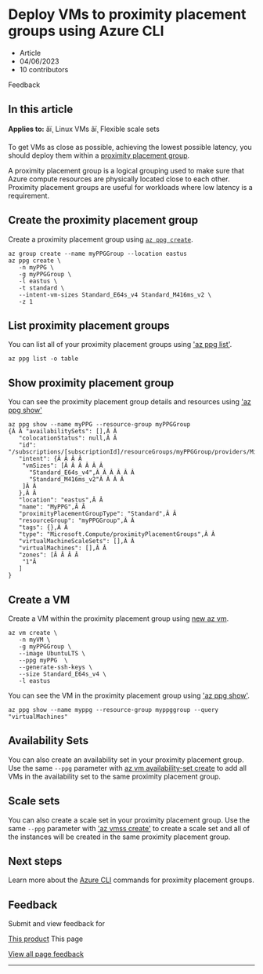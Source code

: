 # Deploy VMs to proximity placement groups using Azure CLI

* Article
* 04/06/2023
* 10 contributors

Feedback

## In this article

**Applies to:** âï¸ Linux VMs âï¸ Flexible scale sets

To get VMs as close as possible, achieving the lowest possible latency, you should deploy them within a [proximity placement group](../co-location#proximity-placement-groups).

A proximity placement group is a logical grouping used to make sure that Azure compute resources are physically located close to each other. Proximity placement groups are useful for workloads where low latency is a requirement.

## Create the proximity placement group

Create a proximity placement group using [`az ppg create`](/en-us/cli/azure/ppg#az-ppg-create).

```
az group create --name myPPGGroup --location eastus
az ppg create \
   -n myPPG \
   -g myPPGGroup \
   -l eastus \
   -t standard \
   --intent-vm-sizes Standard_E64s_v4 Standard_M416ms_v2 \
   -z 1

```

## List proximity placement groups

You can list all of your proximity placement groups using ['az ppg list'](/en-us/cli/azure/ppg#az-ppg-list).

```
az ppg list -o table

```

## Show proximity placement group

You can see the proximity placement group details and resources using ['az ppg show'](/en-us/cli/azure/ppg#az-ppg-show)

```
az ppg show --name myPPG --resource-group myPPGGroup
{Â Â "availabilitySets": [],Â Â 
   "colocationStatus": null,Â Â 
   "id": "/subscriptions/[subscriptionId]/resourceGroups/myPPGGroup/providers/Microsoft.Compute/proximityPlacementGroups/MyPPG",Â Â 
   "intent": {Â Â Â Â 
    "vmSizes": [Â Â Â Â Â Â 
      "Standard_E64s_v4",Â Â Â Â Â Â 
      "Standard_M416ms_v2"Â Â Â Â 
    ]Â Â 
   },Â Â 
   "location": "eastus",Â Â 
   "name": "MyPPG",Â Â 
   "proximityPlacementGroupType": "Standard",Â Â 
   "resourceGroup": "myPPGGroup",Â Â 
   "tags": {},Â Â 
   "type": "Microsoft.Compute/proximityPlacementGroups",Â Â 
   "virtualMachineScaleSets": [],Â Â 
   "virtualMachines": [],Â Â 
   "zones": [Â Â Â Â 
    "1"Â 
   ]
}

```

## Create a VM

Create a VM within the proximity placement group using [new az vm](/en-us/cli/azure/vm#az-vm-create).

```
az vm create \
   -n myVM \
   -g myPPGGroup \
   --image UbuntuLTS \
   --ppg myPPG  \
   --generate-ssh-keys \
   --size Standard_E64s_v4 \
   -l eastus

```

You can see the VM in the proximity placement group using ['az ppg show'](/en-us/cli/azure/ppg#az-ppg-show).

```
az ppg show --name myppg --resource-group myppggroup --query "virtualMachines"

```

## Availability Sets

You can also create an availability set in your proximity placement group. Use the same `--ppg` parameter with [az vm availability-set create](/en-us/cli/azure/vm/availability-set#az-vm-availability-set-create) to add all VMs in the availability set to the same proximity placement group.

## Scale sets

You can also create a scale set in your proximity placement group. Use the same `--ppg` parameter with ['az vmss create'](/en-us/cli/azure/vmss#az-vmss-create) to create a scale set and all of the instances will be created in the same proximity placement group.

## Next steps

Learn more about the [Azure CLI](/en-us/cli/azure/ppg) commands for proximity placement groups.

## Feedback

Submit and view feedback for

[This product](https://feedback.azure.com/d365community/forum/ec2f1827-be25-ec11-b6e6-000d3a4f0f1c)
This page

[View all page feedback](https://github.com/MicrosoftDocs/azure-docs/issues)

---
